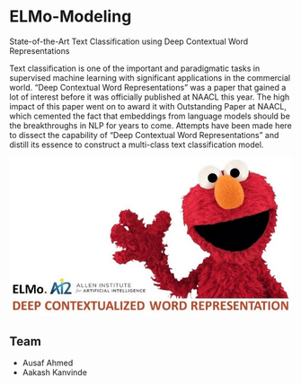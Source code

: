 # ELMo-Modeling
State-of-the-Art Text Classification using Deep Contextual Word Representations

Text classification is one of the important and paradigmatic tasks in supervised machine learning with significant applications in the commercial world. “Deep Contextual Word Representations” was a paper that gained a lot of interest before it was officially published at NAACL this year. The high impact of this paper went on to award it with Outstanding Paper at NAACL, which cemented the fact that embeddings from language models should be the breakthroughs in NLP for years to come. Attempts have been made here to dissect the capability of “Deep Contextual Word Representations” and distill its essence to construct a multi-class text classification model.

![ELMO](elmo.jpg)

## Team
* Ausaf Ahmed
* Aakash Kanvinde
